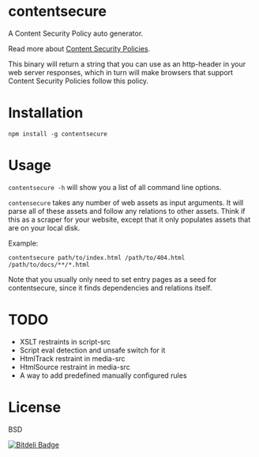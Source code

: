 contentsecure
=============

A Content Security Policy auto generator.

Read more about [Content Security Policies](http://www.w3.org/TR/CSP/).

This binary will return a string that you can use as an http-header in your web server responses, which in turn will make browsers that support Content Security Policies follow this policy.


Installation
============

```
npm install -g contentsecure
```

Usage
=====

`contentsecure -h` will show you a list of all command line options.

`contensecure` takes any number of web assets as input arguments. It will parse all of these assets and follow any relations to other assets. Think if this as a scraper for your website, except that it only populates assets that are on your local disk.

Example:
```
contentsecure path/to/index.html /path/to/404.html /path/to/docs/**/*.html
```

Note that you usually only need to set entry pages as a seed for contentsecure, since it finds dependencies and relations itself.


TODO
====

- XSLT restraints in script-src
- Script eval detection and unsafe switch for it
- HtmlTrack restraint in media-src
- HtmlSource restraint in media-src
- A way to add predefined manually configured rules


License
=======
BSD


[![Bitdeli Badge](https://d2weczhvl823v0.cloudfront.net/Munter/contentsecure/trend.png)](https://bitdeli.com/free "Bitdeli Badge")

